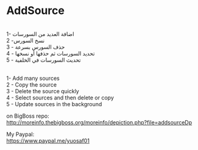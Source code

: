 # AddSource

<br>1- اضافة العديد من السورسات
<br>2 -نسخ السورس
<br>3 - حذف السورس بسرعة
<br>4 - تحديد السورسات ثم حذفها أو نسخها
<br>5 - تحديث السورسات في الخلفية

<br>1- Add many sources
<br>2 - Copy the source
<br>3 - Delete the source quickly
<br>4 - Select sources and then delete or copy
<br>5 - Update sources in the background

on BigBoss repo:<br>
http://moreinfo.thebigboss.org/moreinfo/depiction.php?file=addsourceDp

My Paypal:<br>
https://www.paypal.me/yuosaf01
